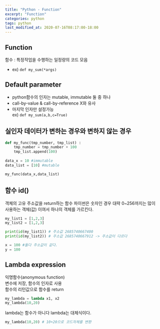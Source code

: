 ```yaml
---
title: "Python - Function"
excerpt: "Function"
categories: python
tags: python
last_modified_at: 2020-07-16T08:17:00-18:00
---
```

## Function
함수 : 특정작업을 수행하는 일정량의 코드 모음  
- ex) ```def my_sum(*args) ```

## Default parameter
- python함수의 인자는 mutable, immutable 둘 중 하나  
- call-by-value & call-by-reference X와 유사  
- 마지막 인자만 설정가능  
  ex) ```def my_sum(a,b,c=True) ```  
## 실인자 데이터가 변하는 경우와 변하지 않는 경우
```python
def my_func(tmp_number, tmp_list) :
	tmp_number = tmp_number + 100
	tmp_list.append(100)
	
data_x = 10 #immutable
data_list = [10] #mutable

my_func(data_x,data_list)
```

## 함수 id()
객체의 고유 주소값을 return하는 함수
파이썬은 숫자인 경우 대략 0~256까지는 많이 사용하는 객체(값) 이여서 하나의 객체를 가르킨다.  
```python
my_list1 = [1,2,3]
my_list2 = [1,2,3]

print(id(my_list1)) # 주소값 2685740667400
print(id(my_list2)) # 주소값 2685740667912 -> 주소값이 다르다

x = 100 #둘다 주소값이 같다.
y = 100
```

## Lambda expression
익명함수(anonymous function)  
변수에 저장, 함수의 인자로 사용  
함수의 리턴값으로 함수를 return

```python
my_lambda = lambda x1, x2
my_lambda(10,20)
```

lambda는 함수가 아니다 lambda는 대체식이다.
```python
my_lambda(10,20) # 10+20으로 코드자체를 변환
```
